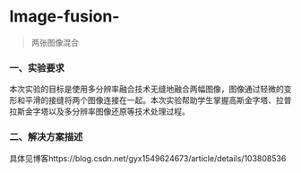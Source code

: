 # Image-fusion-
>两张图像混合

### 一、实验要求

本次实验的目标是使用多分辨率融合技术无缝地融合两幅图像，图像通过轻微的变形和平滑的接缝将两个图像连接在一起。本次实验帮助学生掌握高斯金字塔、拉普拉斯金字塔以及多分辨率图像还原等技术处理过程。

### 二、解决方案描述

具体见博客https://blog.csdn.net/gyx1549624673/article/details/103808536
